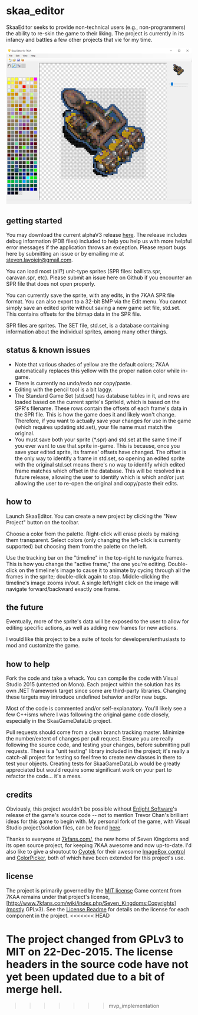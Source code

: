 # skaa_editor
SkaaEditor seeks to provide non-technical users (e.g., non-programmers) the ability to re-skin the game to their liking. The project is currently in its infancy and battles a few other projects that vie for my time. 

![screenshot](other/screenshot.png)

## getting started
You may download the current alphaV3 release [here](https://github.com/sraboy/skaa_editor/blob/master/other/SkaaEditor_x86_alphav3.zip). The release includes debug information (PDB files) included to help you help us with more helpful error messages if the application throws an exception. Please report bugs here by submitting an issue or by emailing me at steven.lavoiejr@gmail.com.

You can load most (all?) unit-type sprites (SPR files: ballista.spr, caravan.spr, etc). Please submit an issue here on Github if you encounter an SPR file that does not open properly. 

You can currently save the sprite, with any edits, in the 7KAA SPR file format. You can also export to a 32-bit BMP via the Edit menu. You cannot simply save an edited sprite without saving a new game set file, std.set. This contains offsets for the bitmap data in the SPR file.

SPR files are sprites. The SET file, std.set, is a database containing information about the individual sprites, among many other things.

## status & known issues
- Note that various shades of yellow are the default colors; 7KAA automatically replaces this yellow with the proper nation color while in-game.
- There is currently no undo/redo nor copy/paste.
- Editing with the pencil tool is a bit laggy.
- The Standard Game Set (std.set) has database tables in it, and rows are loaded based on the current sprite's SpriteId, which is based on the SPR's filename. These rows contain the offsets of each frame's data in the SPR file. This is how the game does it and likely won't change. Therefore, if you want to actually save your changes for use in the game (which requires updating std.set), your file name must match the original.
- You must save both your sprite (*.spr) and std.set at the same time if you ever want to use that sprite in-game. This is because, once you save your edited sprite, its frames' offsets have changed. The offset is the only way to identify a frame in std.set, so opening an edited sprite with the original std.set means there's no way to identify which edited frame matches which offset in the database. This will be resolved in a future release, allowing the user to identify which is which and/or just allowing the user to re-open the original and copy/paste their edits.

## how to

Launch SkaaEditor. You can create a new project by clicking the "New Project" button on the toolbar. 

Choose a color from the palette. Right-click will erase pixels by making them transparent. Select colors (only changing the left-click is currently supported) but choosing them from the palette on the left.

Use the tracking bar on the "timeline" in the top-right to navigate frames. This is how you change the "active frame," the one you're editing. Double-click on the timeline's image to cause it to animate by cycing through all the frames in the sprite; double-click again to stop. Middle-clicking the timeline's image zooms in/out. A single left/right click on the image will navigate forward/backward exactly one frame.

## the future
Eventually, more of the sprite's data will be exposed to the user to allow for editing specific actions, as well as adding new frames for new actions. 

I would like this project to be a suite of tools for developers/enthusiasts to mod and customize the game.

## how to help
Fork the code and take a whack. You can compile the code with Visual Studio 2015 (untested on Mono). Each project within the solution has its own .NET framework target since some are third-party libraries. Changing these targets may introduce undefined behavior and/or new bugs.

Most of the code is commented and/or self-explanatory. You'll likely see a few C++isms where I was following the original game code closely, especially in the SkaaGameDataLib project.

Pull requests should come from a clean branch tracking master. Minimize the number/extent of changes per pull request. Ensure you are really following the source code, and testing your changes, before submitting pull requests. There is a "unit testing" library included in the project; it's really a catch-all project for testing so feel free to create new classes in there to test your objects. Creating tests for SkaaGameDataLib would be greatly appreciated but would require some significant work on your part to refactor the code... it's a mess.

## credits
Obviously, this project wouldn't be possible without [Enlight Software](http://www.enlight.com/)'s release of the game's source code -- not to mention Trevor Chan's brilliant ideas for this game to begin with. My personal fork of the game, with Visual Studio project/solution files, can be found [here](https://github.com/sraboy/7kaa). 

Thanks to everyone at [7kfans.com/](http://www.7kfans.com/), the new home of Seven Kingdoms and its open source project, for keeping 7KAA awesome and now up-to-date. I'd also like to give a shoutout to [Cyotek](http://www.cyotek.com/) for their awesome [ImageBox control](https://github.com/cyotek/Cyotek.Windows.Forms.ImageBox) and [ColorPicker](https://github.com/cyotek/Cyotek.Windows.Forms.ColorPicker), both of which have been extended for this project's use.

## license
The project is primarily governed by the [MIT license](http://www.opensource.org/licenses/mit-license.php) Game content from 7KAA remains under that project's license, [http://www.7kfans.com/wiki/index.php/Seven_Kingdoms:Copyrights](mostly GPLv3). See the [License Readme](https://github.com/sraboy/skaa_editor/tree/master/other/licenses/_license_readme.md) for details on the license for each component in the project.
<<<<<<< HEAD

The project changed from GPLv3 to MIT on 22-Dec-2015. The license headers in the source code have not yet been updated due to a bit of merge hell.
=======
>>>>>>> mvp_implementation
